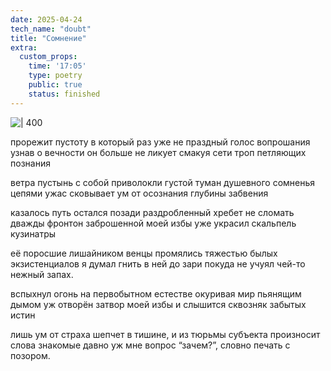 ```yaml
---
date: 2025-04-24
tech_name: "doubt"
title: "Сомнение"
extra:
  custom_props:
    time: '17:05'
    type: poetry
    public: true
    status: finished
---
```


![ | 400](https://alchemmist.xyz/images/Pastedimage20250424170551.png)

прорежит пустоту в который раз
уже не праздный голос вопрошания
узнав о вечности он больше не ликует
смакуя сети троп петляющих познания

ветра пустынь с собой приволокли
густой туман душевного сомненья
цепями ужас сковывает ум
от осознания глубины забвения

казалось путь остался позади
раздробленный хребет не сломать дважды
фронтон заброшенной моей избы
уже украсил скальпель кузинатры

её поросшие лишайником венцы
промялись тяжестью былых экзистенциалов
я думал гнить в ней до зари
покуда не учуял чей-то нежный запах.

вспыхнул огонь на первобытном естестве 
окуривая мир пьянящим дымом
уж отворён затвор моей избы
и слышится сквозняк забытых истин

лишь ум от страха шепчет в тишине,
и из тюрьмы субъекта произносит
слова знакомые давно уж мне
вопрос “зачем?”, словно печать с позором.
